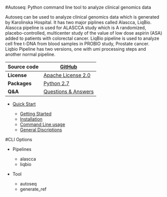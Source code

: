 #Autoseq: Python command line tool to analyze clinical genomics data

Autoseq can be used to analyze clinical genomics data which is generated by Karolinska Hospital. It has two major piplines called Alascca, LiqBio. Alascca pipeline is used for ALASCCA study which is A randomized, placebo-controlled, multicenter study of the value of low dose aspirin (ASA) added to patients with colorectal cancer. LiqBio pipeline is used to analyze cell free t-DNA from blood samples in PROBIO study, Prostate cancer. Liqbio Pipeline has two versions, one with umi processing steps and another normal pipeline.


| Source code | [GitHub](https://github.com/ClinSeq/autoseq)|
|-------------|-----------------------------------------------|
| <b>License</b> | [Apache License 2.0](http://www.apache.org/licenses/LICENSE-2.0)|
| <b>Packages</b> | [Python 2.7]() | [Conda Package Management](https://docs.conda.io/en/latest/)|
| <b>Q&A</b> | [Questions & Answers](https://github.com/ClinSeq/autoseq)|


* [Quick Start](autoseq/)

    * [Getting Started](autoseq/#getting-started)
    * [Installation](autoseq/#installation)
    * [Command Line usage](autoseq/#command-line-usage)
    * [General Discriptions](autoseq/#general-discriptions)

#CLI Options 

  * Pipelines
      * alascca
      * liqbio 

  * Tool
      * autoseq
      * generate_ref




